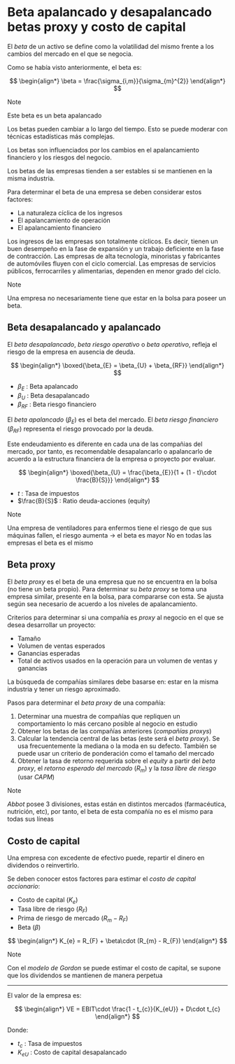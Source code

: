 # Beta apalancado y desapalancado betas proxy y costo de capital


El _beta_ de un activo se define como la volatilidad del mismo frente a los cambios del mercado en el que se negocia.

Como se había visto anteriormente, el beta es:

$$
\begin{align*}
	\beta = \frac{\sigma_{i,m}}{\sigma_{m}^{2}}
\end{align*}
$$

>[!Note]
>Este beta es un beta apalancado

Los betas pueden cambiar a lo largo del tiempo. Esto se puede moderar con técnicas estadísticas más complejas.

Los betas son influenciados por los cambios en el apalancamiento financiero y los riesgos del negocio.

Los betas de las empresas tienden a ser estables si se mantienen en la misma industria.

Para determinar el beta de una empresa se deben considerar estos factores:
- La naturaleza cíclica de los ingresos
- El apalancamiento de operación
- El apalancamiento financiero

Los ingresos de las empresas son totalmente cíclicos. Es decir, tienen un buen desempeño en la fase de expansión y un trabajo deficiente en la fase de contracción.
Las empresas de alta tecnología, minoristas y fabricantes de automóviles fluyen con el ciclo comercial. Las empresas de servicios públicos, ferrocarriles y alimentarias, dependen en menor grado del ciclo.

>[!Note]
Una empresa no necesariamente tiene que estar en la bolsa para poseer un beta.


## Beta desapalancado y apalancado

El _beta desapalancado_, _beta riesgo operativo_ o _beta operativo_, refleja el riesgo de la empresa en ausencia de deuda.

$$
\begin{align*}
	\boxed{\beta_{E} = \beta_{U} + \beta_{RF}}
\end{align*}
$$

- $\beta_{E}$ : Beta apalancado
- $\beta_{U}$ : Beta desapalancado
- $\beta_{RF}$ : Beta riesgo financiero

El _beta apalancado_ ($\beta_{E}$) es el beta del mercado.
El _beta riesgo financiero_ ($\beta_{RF}$) representa el riesgo provocado por la deuda.

Este endeudamiento es diferente en cada una de las compañias del mercado, por tanto, es recomendable desapalancarlo o apalancarlo de acuerdo a la estructura financiera de la empresa o proyecto por evaluar.

$$
\begin{align*}
	\boxed{\beta_{U} = \frac{\beta_{E}}{1 + (1 - t)\cdot \frac{B}{S}}}
\end{align*}
$$

- $t$ : Tasa de impuestos
- $\frac{B}{S}$ : Ratio deuda-acciones (equity)

>[!Note]
>Una empresa de ventiladores para enfermos tiene el riesgo de que sus máquinas fallen, el riesgo aumenta -> el beta es mayor
>No en todas las empresas el beta es el mismo

## Beta proxy

El _beta proxy_ es el beta de una empresa que no se encuentra en la bolsa (no tiene un beta propio). Para determinar su _beta proxy_ se toma una empresa similar, presente en la bolsa, para compararse con esta. Se ajusta según sea necesario de acuerdo a los niveles de apalancamiento.

Criterios para determinar si una compañía es _proxy_ al negocio en el que se desea desarrollar un proyecto:
- Tamaño
- Volumen de ventas esperados
- Ganancias esperadas
- Total de activos usados en la operación para un volumen de ventas y ganancias

La búsqueda de compañías similares debe basarse en: estar en la misma industria y tener un riesgo aproximado.

Pasos para determinar el _beta proxy_ de una compañía:
1. Determinar una muestra de compañías que repliquen un comportamiento lo más cercano posible al negocio en estudio
2. Obtener los betas de las compañías anteriores (_compañías proxys_)
3. Calcular la tendencia central de las betas (este será el _beta proxy_). Se usa frecuentemente la mediana o la moda en su defecto. También se puede usar un criterio de ponderación como el tamaño del mercado
4. Obtener la tasa de retorno requerida sobre el _equity_ a partir del _beta proxy_, el _retorno esperado del mercado_ ($R_{m}$) y la _tasa libre de riesgo_ (usar _CAPM_)


>[!Note]
>_Abbot_ posee 3 divisiones, estas están en distintos mercados (farmacéutica, nutrición, etc), por tanto, el beta de esta compañía no es el mismo para todas sus líneas


## Costo de capital

Una empresa con excedente de efectivo puede, repartir el dinero en dividendos o reinvertirlo.

Se deben conocer estos factores para estimar el _costo de capital accionario_:
- Costo de capital ($K_{e}$)
- Tasa libre de riesgo ($R_{F}$)
- Prima de riesgo de mercado ($R_{m} - R_{F}$)
- Beta ($\beta$)

$$
\begin{align*}
	K_{e} = R_{F} + \beta\cdot (R_{m} - R_{F})
\end{align*}
$$

>[!Note]
>Con el _modelo de Gordon_ se puede estimar el costo de capital, se supone que los dividendos se mantienen de manera perpetua


---

El valor de la empresa es:

$$
\begin{align*}
	VE = EBIT\cdot \frac{1 - t_{c}}{K_{eU}} + D\cdot t_{c}
\end{align*}
$$

Donde:
- $t_{c}$ : Tasa de impuestos
- $K_{eU}$ : Costo de capital desapalancado
